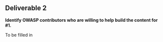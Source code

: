 ## Deliverable 2

**Identify OWASP contributors who are willing to help build the content
for \#1.**

To be filled in